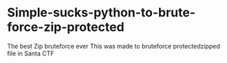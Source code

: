 # Simple-sucks-python-to-brute-force-zip-protected
The best Zip bruteforce ever 
This was made to bruteforce protectedzipped file in Santa CTF
